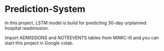 # Prediction-System
In this project, LSTM model is bulid for predicting 30-day unplanned hospital readmission.

Import ADMISSIONS and NOTEEVENTS tables from  MIMIC-III and you can start this project in Google colab.
